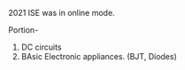 2021 ISE was in online mode. 

Portion-
1) DC circuits
2) BAsic Electronic appliances. (BJT, Diodes)
